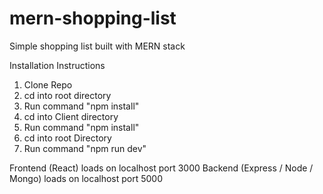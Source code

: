 # mern-shopping-list
Simple shopping list built with MERN stack

Installation Instructions
1. Clone Repo
2. cd into root directory
3. Run command "npm install"
4. cd into Client directory
5. Run command "npm install"
6. cd into root Directory
7. Run command "npm run dev"

Frontend (React) loads on localhost port 3000
Backend (Express / Node / Mongo) loads on localhost port 5000
